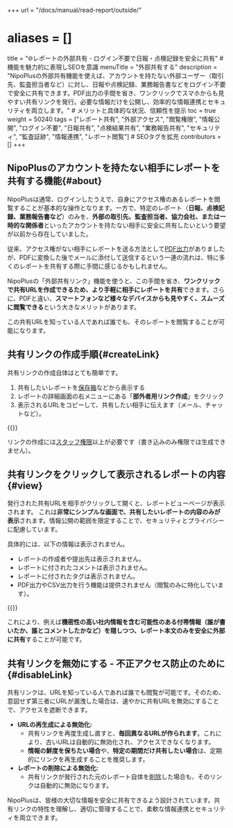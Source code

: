 +++
url = "/docs/manual/read-report/outside/"
# aliases = []
title = "🌐レポートの外部共有 - ログイン不要で日報・点検記録を安全に共有" # 機能を魅力的に表現しSEOを意識
menuTitle = "外部共有する"
description = "NipoPlusの外部共有機能を使えば、アカウントを持たない外部ユーザー（取引先、監査担当者など）に対し、日報や点検記録、業務報告書などをログイン不要で安全に共有できます。PDF出力の手間を省き、ワンクリックでスマホからも見やすい共有リンクを発行。必要な情報だけを公開し、効率的な情報連携とセキュリティを両立します。" # メリットと具体的な状況、信頼性を提示
toc = true
weight = 50240
tags = ["レポート共有", "外部アクセス", "閲覧権限", "情報公開", "ログイン不要", "日報共有", "点検結果共有", "業務報告共有", "セキュリティ", "監査証跡", "情報連携", "レポート閲覧"] # SEOタグを拡充
contributors = []
+++

## NipoPlusのアカウントを持たない相手にレポートを共有する機能{#about}

NipoPlusは通常、ログインしたうえで、自身にアクセス権のあるレポートを閲覧することが基本的な操作となります。一方で、特定のレポート（**日報、点検記録、業務報告書など**）のみを、**外部の取引先、監査担当者、協力会社、または一時的な関係者**といったアカウントを持たない相手に安全に共有したいという要望が以前から存在していました。

従来、アクセス権がない相手にレポートを送る方法として[PDF出力](/docs/manual/read-report/state/#pdf_export)がありましたが、PDFに変換した後でメールに添付して送信するという一連の流れは、特に多くのレポートを共有する際に手間に感じるかもしれません。

NipoPlusの「外部共有リンク」機能を使うと、この手間を省き、**ワンクリックで共有URLを作成できるため、より手軽に相手にレポートを共有**できます。さらに、PDFと違い、<strong>スマートフォンなど様々なデバイスからも見やすく、スムーズに閲覧できる</strong>という大きなメリットがあります。

この共有URLを知っている人であれば誰でも、そのレポートを閲覧することが可能になります。

## 共有リンクの作成手順{#createLink}

共有リンクの作成自体はとても簡単です。

1.  共有したいレポートを[保存箱](/docs/manual/read-report/list/#listbox)などから表示する
2.  レポートの詳細画面の右メニューにある「<strong>部外者用リンク作成</strong>」をクリック
3.  表示されるURLをコピーして、共有したい相手に伝えます（メール、チャットなど）。

{{<icatch filename="img/linkmake" msg="日報や点検記録の共有リンク作成ボタンを押すと、ログイン不要で閲覧できるURLが生成されます。ワンクリックで手軽に共有しましょう" alice="ok">}}

リンクの作成には[スタッフ権限](/docs/setup/staff-global/rank/#staff)以上が必要です（書き込みのみ権限では生成できません）。

## 共有リンクをクリックして表示されるレポートの内容{#view}

発行された共有URLを相手がクリックして開くと、レポートビューページが表示されます。
これは**非常にシンプルな画面で、共有したいレポートの内容のみが表示**されます。情報公開の範囲を限定することで、セキュリティとプライバシーに配慮しています。

具体的には、以下の情報は表示されません。

- レポートの作成者や提出先は表示されません。
- レポートに付されたコメントは表示されません。
- レポートに付されたタグは表示されません。
- PDF出力やCSV出力を行う機能は提供されません（閲覧のみに特化しています）。

{{<icatch filename="img/view" msg="外部共有リンクで表示されるレポートは、必要最小限の情報のみ。必要な情報だけを見せ、セキュリティとプライバシーに配慮しています" alice="shield">}}

これにより、例えば**機密性の高い社内情報を含む可能性のある付帯情報（誰が書いたか、誰とコメントしたかなど）を隠しつつ、レポート本文のみを安全に外部に共有**することが可能です。

## 共有リンクを無効にする - 不正アクセス防止のために{#disableLink}

共有リンクは、URLを知っている人であれば誰でも閲覧が可能です。そのため、意図せず第三者にURLが漏洩した場合は、速やかに共有URLを無効にすることで、アクセスを遮断できます。

- **URLの再生成による無効化:**
  - 共有リンクを再度生成し直すと、**毎回異なるURLが作られます**。これにより、古いURLは自動的に無効化され、アクセスできなくなります。
  - **情報の鮮度を保ちたい場合**や、**特定の期間だけ共有したい場合**は、定期的にリンクを再生成することを推奨します。
- **レポートの削除による無効化:**
  - 共有リンクが発行された元のレポート自体を[削除](/docs/manual/read-report/removereport/)した場合も、そのリンクは自動的に無効になります。

NipoPlusは、皆様の大切な情報を安全に共有できるよう設計されています。共有リンクの特性を理解し、適切に管理することで、柔軟な情報連携とセキュリティを両立できます。
